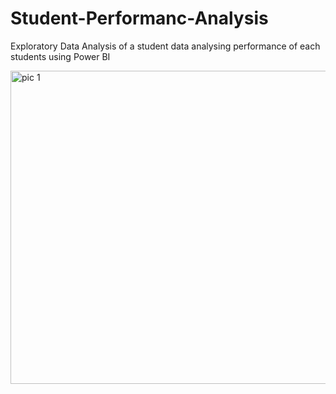 # Student-Performanc-Analysis
Exploratory Data Analysis of a student data analysing performance of each students using Power BI


<img width="890" height="501" alt="pic 1" src="https://github.com/user-attachments/assets/f07ea8bb-6c36-431f-9551-5ee33c7859e4" />


